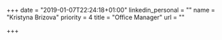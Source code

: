 +++
date = "2019-01-07T22:24:18+01:00"
linkedin_personal = ""
name = "Kristyna Brizova"
priority = 4
title = "Office Manager"
url = ""

+++
